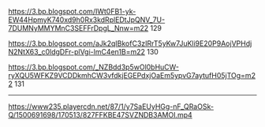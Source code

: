
https://3.bp.blogspot.com/IWt0FB1-yk-EW44HpmyK740xd9h0Rx3kdRplEDtJpQNV_7U-7DUMNyMMYMnC3SEFFrDpgL_Nnw=m22 129

https://3.bp.blogspot.com/aJk2qIBkofC3zIRrT5yKw7JuKli9E20P9AojVPHdjN2NtX63_c0ldgDFr-plVgi-lmC4en1B=m22 130

https://3.bp.blogspot.com/_NZBdd3p5wOl0bHuCW-ryXQU5WFKZ9VCDDkmhCW3vfdkjEGEPdxjOaEm5ypvG7aytufH05jTOg=m22 131

- - - -

https://www235.playercdn.net/87/1/y7SaEUyHGg-nF_QRaOSk-Q/1500691698/170513/827FFKBE47SVZNDB3AMOI.mp4
